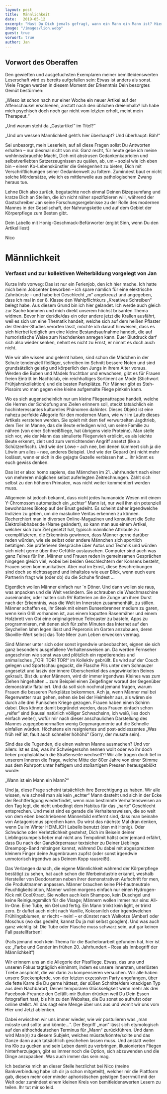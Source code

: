 ```yaml
---
layout: post
title:  Männlichkeit
date:   2019-05-12
excerpt: "Hast Du Dich jemals gefragt, wann ein Mann ein Mann ist? Hier wirst Du vielleicht keine Antwort darauf finden, aber erfahren, warum wir uns alle diese Frage schon mal gestellt haben."
image: "/images/lion.webp"
guest: true
vorwort: true
author: Jan
---
```


## Vorwort des Oberaffen

Den gewieften und ausgefuchsten Exemplaren meiner bemitleidenswerten Leserschaft wird es bereits aufgefallen sein: Etwas ist anders als sonst. Viele Fragen werden in diesem Moment der Erkenntnis Dein besorgtes Gemüt bestürmen:

„Wieso ist schon nach nur einer Woche ein neuer Artikel auf der Affenschaukel erschienen, anstatt nach den üblichen dreieinhalb? Ich habe mich psychisch doch noch gar nicht vom letzten erholt, meint mein Therapeut.“

„Und warum steht da „Gastartikel“ im Titel?“

„Und um wessen Männlichkeit geht’s hier überhaupt? Und überhaupt: Bäh!“

Sei unbesorgt, mein Leserlein, auf all diese Fragen sollst Du Antworten erhalten – nur diesmal nicht von mir. Ganz recht, für heute gebe ich meine wohlmissbrauchte Macht, Dich mit abstrusen Gedankenkapriolen und selbstverliebten Satzerzeugnissen zu quälen, ab, um – sozial wie ich eben bin – einem Ko-Lebenskünstler die Gelegenheit zu bieten, Dich mit Verschriftlichungen seiner Gedankenwelt zu foltern. Zumindest baut er nicht solche Mördersätze, wie ich es mittlerweile aus pathologischem Zwang heraus tue.

Lehne Dich also zurück, begutachte noch einmal Deinen Bizepsumfang und kratze Dich an Stellen, die ich nicht näher spezifizieren will, während der Gastschreiber Jan seine Forschungsergebnisse zu der Rolle des modernen Mannes in der Gesellschaft, der Nahrungskette und auf dem Gebiet der Körperpflege zum Besten gibt.

Dein Labello mit Honig-Geschmack-Befürworter (ergibt Sinn, wenn Du den Artikel liest)

Nico

# Männlichkeit

### Verfasst und zur kollektiven Weiterbildung vorgelegt von Jan

Kurze Info vorweg: Das ist nur ein Ferienjob, den ich hier mache. Ich hatte mich beim Jobcenter beworben – ich spare nämlich für eine elektrische Zahnbürste – und habe bei Geschlecht „m“ angekreuzt und angegeben, dass ich mal in der 8. Klasse den Wahlpflichtkurs „Kreatives Schreiben“ belegt habe. Aus diesem Grund bin ich hier gelandet. Ich werde auch gleich zur Sache kommen und mich direkt unserem höchst brisanten Thema widmen. Bevor hier der/die/das ein oder andere jetzt die Krallen ausfährt, weil es sich um eine Thematik handelt, welche sich auf dem heißen Pflaster der Gender-Studies verorten lässt, möchte ich darauf hinweisen, dass es sich hierbei lediglich um eine kleine Bestandsaufnahme handelt, die auf humoristische Weise zum Nachdenken anregen kann. Euer Blutdruck darf sich also wieder senken, nehmt es nicht zu Ernst, er nimmt es doch auch nicht.

Wie wir alle wissen und gelernt haben, sind schon die Mädchen in der Schule tendenziell fleißiger, schreiben im Schnitt bessere Noten und sind grundsätzlich geistig und körperlich den Jungs in ihrem Alter voraus. Werden die Buben und Mädels fruchtbar und erwachsen, gibt es für Frauen freien Eintritt im Nachtclub, ein reichhaltiges Sortiment an Mode (Stichwort Frühjahrskollektion) und die besten Parkplätze. Für Männer gibt es Steh-Pissoirs wo man gegen eine kleine aufgemalte Fliege pinkeln kann.

Wo es sich augenscheinlich nur um kleine Fliegenattrappe handelt, welche die Herren der Schöpfung ans Zielen erinnern soll, steckt tatsächlich ein hochinteressantes kulturelles Phänomen dahinter. Dieses Objekt ist eine nahezu perfekte Allegorie für den modernen Mann, wie wir im Laufe dieses Artikels verstehen werden. Sie spielt mit dem tief verwurzelten Jagdtrieb, dem Tier im Manne, das die Beute erledigen wird, um seine Familie zu nähren (von einer Schmeißfliege, hat übrigens viele Proteine). Man stelle sich vor, wie der Mann das simulierte Fliegenvieh erblickt, es als leichte Beute erkennt, zielt und zum vernichtenden Angriff ansetzt (like a Schützenfisch). Und wie der Löwe – ach nee, bei denen kümmert sich ja die Löwin um alles – nee, anderes Beispiel. Und wie der Gepard (m) nicht mehr loslässt, wenn er sich in die gejagte Gazelle verbissen hat … ihr könnt es euch gewiss denken.

Das ist er also: homo sapiens, das Männchen im 21. Jahrhundert nach einer von mehreren möglichen selbst auferlegten Zeitrechnungen. Zählt sich selbst zu den höheren Primaten, was nicht weiter kommentiert werden muss.

Allgemein ist jedoch bekannt, dass nicht jedes humanoide Wesen mit einem Y-Chromosom automatisch ein „echter“ Mann ist, nur weil ihm ein potenziell bewohnbares Biotop auf der Brust gedeiht. Es scheint daher irgendwelche Indizien zu geben, um die maskuline Veritas erkennen zu können. Recherchiert man in diversen Online-Magazinen und konsultiert die Seite Elektroliebhaber.de (Name geändert), so kann man aus einem Artikel, welcher sich zum Ziel gesetzt hat, typisch männliche Attribute zu exemplifizieren, die Erkenntnis gewinnen, dass Männer gerne darüber reden würden, wie sie selbst oder andere Männchen sich sportlich betätigen. Sie präferieren Gespräche über Autos und Technik und würden sich nicht gerne über ihre Gefühle austauschen. Computer sind auch was ganz Feines für Ihn. Männer und Frauen reden in gemeinsamen Gesprächen hingegen gleich viel, wobei bei beiden Geschlechtern der Konsens besteht, Frauen seien kommunikativer. Aber mal im Ernst, diese Beschreibungen sind doch so nichtssagend und inhaltslos wie euer Blick, wenn euch eure Partnerin fragt wie (oder ob) du die Schuhe findest …

Eigentlich wollen Männer einfach nur ´n Döner. Und dann wollen sie raus, was anpacken und die Welt verändern. Sie schrauben die Waschmaschine auseinander, oder halten sich 9V Batterien an die Zunge um ihren Durst nach der Erkenntnis, was die Welt im Innersten zusammenhält, zu stillen. Männer schaffen es, ihr Steak mit einem Bunsenbrenner medium zu garen, wenn kein Grill vorhanden ist, aus einem kaputten Rasenmäher und einem Holzbrett von Obi eine originalgetreue Telecaster zu basteln, Apps zu programmieren, mit denen sich für zehn Minuten das Internet auf den Seychellen lahm legen lässt und Peperonis im Garten anzubauen, deren Skoville-Wert selbst das Tote Meer zum Leben erwecken vermag.

Sind Männer unter sich oder sonst irgendwie unbeobachtet, eignen sie sich ganz besonders ausgefallene Verhaltensweisen an. Da werden Fernseher angeschrien wie sonst was und plötzlich ein repetierendes und animalisches „TOR! TOR! TOR!“ im Kollektiv gebrüllt. Es wird auf der Couch gelegen und Sportschau geguckt, die Flasche Pils unter dem Schnauzer angesetzt und lasziv der innere Oberschenkel des angewinkelten Beines gekrault. Bist du unter Männern, wird dir immer irgendwas Kleines was zum Ziehen hingehalten… zum Beispiel einen Zeigefinger worauf der Gegenüber demonstrativ flatuliert. Und da soll sich nochmal jemand fragen, warum Frauen die besseren Parkplätze bekommen. Ach ja, wenn Männer mal bei Regenwetter raus gehen, sehen sie bei der Heimkehr aus, als wären sie durch alle drei Punischen Kriege gezogen. Frauen haben einen Schirm dabei. Dies könnte damit begründet werden, dass Frauen einfach schon „reifer“ sind (kausal natürlich völliger Schwachsinn, ich weiß, lies doch einfach weiter), wofür mir nach dieser anschaulichen Darstellung des Mannes zugegebenermaßen wenig Gegenargumente auf die Schnelle einfallen würden. Höchstens ein resigniertes und post-adoleszentes „Was früh reif ist, fault auch schneller höhöhö“ (Sorry, der musste sein).

Sind das die Tugenden, die einen wahren Manne ausmachen? Und vor allem: Ist es das, was ihr Schwiegersohn nennen wollt oder wo ihr doch lieber prophylaktisch die Straßenseite wechselt?! Wir alle tragen doch tief in unserem Inneren die Frage, welche Mitte der 80er Jahre von einer Stimme aus dem Ruhrpott unter heftigem und stoßartigem Pressen herausgeblökt wurde:

„Wann ist ein Mann ein Mann?“

Und ja, diese Frage scheint tatsächlich ihre Berechtigung zu haben. Wir alle wissen, wie schnell man als kein „echter“ Mann dasteht und sich in der Ecke der Rechtfertigung wiederfindet, wenn man bestimmte Verhaltensweisen an den Tag legt, die nicht unbedingt dem Habitus für das „harte“ Geschlecht entsprechen. Und meist sind es gerade die Verhaltensweisen, die so weit von dem eben beschriebenen Männerbild entfernt sind, dass man beinahe von Antagonismus sprechen kann. Du wirst das nächste Mal dran denken, wenn Du im Winter HEIMLICH Labello benutzt (den mit Honig). Oder Schwäche oder Verletzlichkeit gestehst, Dich im Beisein deiner Lieblingskumpels lieber mal nicht ans Tempolimit hältst oder jemand erfährt, dass Du nach der Ganzkörperrasur textsicher zu Deiner Lieblings Dreampop-Band mitsingen kannst, während Du dabei mit abgespreiztem kleinem Finger deine Augenbrauen zupfst (oder sonst irgendwie unmotorisch irgendwo aus Deinem Kopp rausreißt).

Das Verlangen danach, die eigene Männlichkeit während der Körperpflege bestätigt zu sehen, hat auch schon die Werbeindustrie erkannt, weshalb Hersteller von Deodoranten neben ihrer demonstrativen Aufschrift for men, die Produktnamen anpassen. Männer brauchen keine PH-hautneutrale Feuchtigkeitslotion, Männer wollen morgens einfach nur einen Hydrogen-Kick mit CoolXtract. Sie wollen auch kein Shampoo, kein Duschgel und keine Reinigungsmilch für die Visage; Männern wollen immer nur eins: All-In-One. Eine Tube, ein Gel und fertig. Ein Mann trinkt kein light, er trinkt zero. Er duftet auch nicht nach Vanille, Kokosmilch oder irgendwelchen Frühlingsblumen, er riecht – nein! – er dünstet nach Walkotze (Amber) oder Moschus (wo das gedeiht, kannst Du ja mal selbst googlen). Und was auch ganz wichtig ist: Die Tube oder Flasche muss schwarz sein, auf gar keinen Fall pastellfarben!

(Falls jemand noch kein Thema für die Bachelorarbeit gefunden hat, hier ist es: „Farbe und Gender im frühen 20. Jahrhundert – Rosa als Innbegriff der Männlichkeit“)

Wir erinnern uns an die Allegorie der Pissfliege. Etwas, das uns und unseren Fokus tagtäglich einnimmt, indem es unsere innersten, unerlösten Triebe anspricht, die wir darin zu kompensieren versuchen. Wir alle haben unsere Steckenpferde, von der letzten exzessiven Party angefangen, über die fette Karre die Du gerne hättest, der süßen Schnitte/dem knackigen Typ aus dem Nachbarort, Deiner temporären Glückseligkeit wenn mehr als drei Facebook-Freunde den Gefällt-mir Button drücken weil Du Dein Essen fotografiert hast, bis hin zu den Websites, die Du sonst so aufrufst oder online stellst. All das sagt eine Menge über uns aus und womit wir uns vom Hier und Jetzt ablenken.

Dabei erwischen wir uns immer wieder, wie wir postulieren was „man müsste und sollte und könnte…“. Der Begriff „man“ lässt sich etymologisch auf den althochdeutschen Terminus für „Mann“ zurückführen. Und dann wird Man(n) zu diesem Subjekt, welches müsste/könnte/sollte und das Ganze dann auch tatsächlich geschehen lassen muss. Und anstatt weiter ins Klo zu gucken und sein Leben damit zu verbringen, illusionierten Fliegen hinterherzujagen, gibt es immer noch die Option, sich abzuwenden und die Dinge anzupacken. Was auch immer das sein mag.

Ich bedanke mich an dieser Stelle herzlichst bei Nico (meine Bankverbindung habe ich dir ja schon mitgeteilt), welcher mir die Plattform gab, diesen mehr oder minder aphoristischen geistigen Sperrmüll mit der Welt oder zumindest einem kleinen Kreis von bemitleidenswerten Lesern zu teilen. Ihr tut mir so leid.
